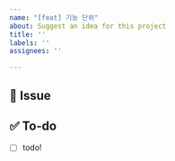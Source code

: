 ```yaml
---
name: "[feat] 기능 단위"
about: Suggest an idea for this project
title: ''
labels: ''
assignees: ''

---
```


## 📌  Issue
<!-- 이슈에 대해 간략하게 설명해주세요 -->

## ✅  To-do
<!-- 진행할 작업에 대해 적어주세요 -->
- [ ] todo!

